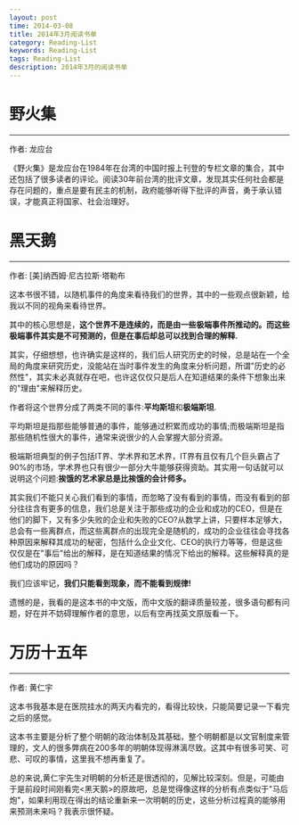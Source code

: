 ```yaml
---
layout: post
time: 2014-03-08
title: 2014年3月阅读书单
category: Reading-List
keywords: Reading-List
tags: Reading-List
description: 2014年3月的阅读书单
---
```


# 野火集

------------------

作者: 龙应台

《野火集》是龙应台在1984年在台湾的中国时报上刊登的专栏文章的集合，其中还包括了很多读者的评论。阅读30年前台湾的批评文章，发现其实任何社会都是存在问题的，重点是要有民主的机制，政府能够听得下批评的声音，勇于承认错误，才能真正将国家、社会治理好。

# 黑天鹅

-----------

作者: [美]纳西姆·尼古拉斯·塔勒布

这本书很不错，以随机事件的角度来看待我们的世界，其中的一些观点很新颖，给我以不同的视角来看待世界。

其中的核心思想是，**这个世界不是连续的，而是由一些极端事件所推动的。而这些极端事件其实是不可预测的，但是在事后却总可以找到合理的解释.**

其实，仔细想想，也许确实是这样的，我们后人研究历史的时候，总是站在一个全局的角度来研究历史，没能站在当时事件发生的角度来分析问题，所谓"历史的必然性"，其实未必真就存在吧，也许这仅仅只是后人在知道结果的条件下想象出来的"理由"来解释历史。

作者将这个世界分成了两类不同的事件:**平均斯坦**和**极端斯坦**.

平均斯坦是指那些能够普通的事件，能够通过积累而成功的事情;而极端斯坦是指那些随机性很大的事件，通常来说很少的人会掌握大部分资源。

极端斯坦典型的例子包括IT界、学术界和艺术界，IT界有且仅有几个巨头霸占了90%的市场，学术界也只有很少一部分大牛能够获得资助。其实用一句话就可以说明这个问题:**挨饿的艺术家总是比挨饿的会计师多。**

其实我们不能只关心我们看到的事情，而忽略了没有看到的事情，而没有看到的部分往往含有更多的信息，我们总是关注于那些成功的企业和成功的CEO，但是在他们的脚下，又有多少失败的企业和失败的CEO?从数学上讲，只要样本足够大，总会有一些离群点，而这些离群点的出现完全是随机的，成功的企业往往会寻找各种原因来解释其成功的秘密，包括什么企业文化、CEO的执行力等等，但是这些仅仅是在"事后"给出的解释，是在知道结果的情况下给出的解释。这些解释真的是他们成功的原因吗？

我们应该牢记，**我们只能看到现象，而不能看到规律!**

遗憾的是，我看的是这本书的中文版，而中文版的翻译质量较差，很多语句都有问题，好在并不妨碍理解作者的意思，以后有空再找英文原版看一下。

# 万历十五年

---------------------------

作者: 黄仁宇

这本书我基本是在医院挂水的两天内看完的，看得比较快，只能简要记录一下看完之后的感觉。

这本书主要是分析了整个明朝的政治体制及其基础，整个明朝都是以文官制度来管理的，文人的很多弊病在200多年的明朝体现得淋漓尽致。这其中有很多可笑、可悲、可叹的事情，这里我不想再重复了。

总的来说,黄仁宇先生对明朝的分析还是很透彻的，见解比较深刻。但是，可能由于是前段时间刚看完<黑天鹅>的原故吧，总是觉得像这样的分析有点类似于"马后炮"，如果利用现在得出的结论重新来一次明朝的历史，这些分析过程真的能够用来预测未来吗？我表示很怀疑。
